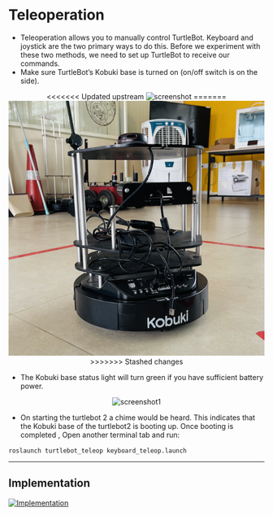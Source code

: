 # Teleoperation
- Teleoperation allows you to manually control TurtleBot. Keyboard and joystick are the two primary ways to do this. Before we experiment with these two methods, we need to set up TurtleBot to receive our commands.
- Make sure TurtleBot’s Kobuki base is turned on (on/off switch is on the side).

<p align="center">
<<<<<<< Updated upstream
<img width ="450" alt="screenshot" src="https://user-images.githubusercontent.com/44544565/201526105-3ec7328c-13ba-4760-bb2e-efb7b5981ae9.jpeg">
=======
  <src="resources/img/turtlebot_resized.png" 
  title="Turtlebot 2">
  <img width="750" alt="mapping1" src="resources/img/turtlebot_resized.png">
>>>>>>> Stashed changes
</p>


- The Kobuki base status light will turn green if you have sufficient battery power.
<p align="center">
<img width ="450" alt="screenshot1" src="https://user-images.githubusercontent.com/44544565/201526522-5030b9e2-36bd-430e-8337-7d6602c49a0a.JPG">
</p>

- On starting the turtlebot 2 a chime would be heard. This indicates that the Kobuki base of the turtlebot2 is booting up. Once booting is completed , Open another terminal tab and run:

```
roslaunch turtlebot_teleop keyboard_teleop.launch
```

------------------------
## Implementation
[![Implementation](https://i9.ytimg.com/vi_webp/9U_yMXyyd2g/mq2.webp?sqp=COizw5sG-oaymwEmCMACELQB8quKqQMa8AEB-AH-CYAC0AWKAgwIABABGGUgUihJMA8=&rs=AOn4CLBaLGnsvRqWzE1pfKnx2s4fHI89-g)](https://youtu.be/9U_yMXyyd2g)
